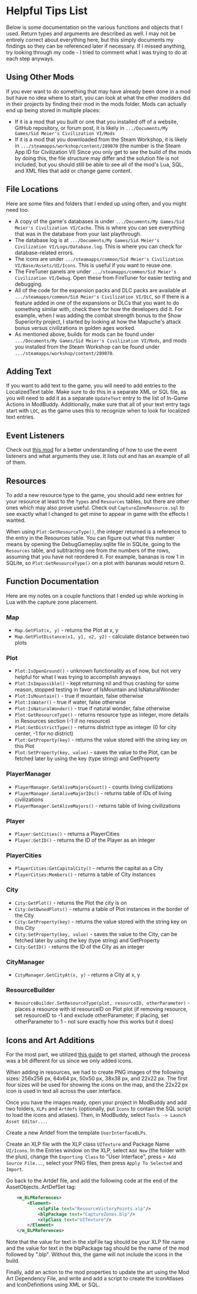 # Helpful Tips List

Below is some documentation on the various functions and objects that I used. Return types and arguments are described as well. I may not be entirely correct about everything here, but this simply documents my findings so they can be referenced later if necessary. If I missed anything, try looking through my code - I tried to comment what I was trying to do at each step anyways.

## Using Other Mods

If you ever want to do something that may have already been done in a mod but have no idea where to start, you can look at what the other modders did in their projects by finding their mod in the mods folder. Mods can actually end up being stored in multiple places:
* If it is a mod that you built or one that you installed off of a website, GitHub repository, or forum post, it is likely in ```.../Documents/My Games/Sid Meier's Civilization VI/Mods```
* If it is a mod that you downloaded from the Steam Workshop, it is likely in ```.../steamapps/workshop/content/289070``` (the number is the Steam App ID for Civilization VI)
Since you only get to see the build of the mods by doing this, the file structure may differ and the solution file is not included, but you should still be able to see all of the mod's Lua, SQL, and XML files that add or change game content.

## File Locations

Here are some files and folders that I ended up using often, and you might need too.

* A copy of the game's databases is under ```.../Documents/My Games/Sid Meier's Civilization VI/Cache```. This is where you can see everything that was in the database from your last playthrough.
* The database log is at ```.../Documents/My Games/Sid Meier's Civilization VI/Logs/Database.log```. This is where you can check for database-related errors.
* The icons are under ```.../steamapps/common/Sid Meier's Civilization VI/Base/Assets/UI/Icons```. This is useful if you want to reuse one.
* The FireTuner panels are under ```.../steamapps/common/Sid Meier's Civilization VI/Debug```. Open these from FireTuner for easier testing and debugging.
* All of the code for the expansion packs and DLC packs are available at ```.../steamapps/common/Sid Meier's Civilization VI/DLC```, so if there is a feature added in one of the expansions or DLCs that you want to do something similar with, check there for how the developers did it. For example, when I was adding the combat strength bonus to the Show Superiority project, I started by looking at how the Mapuche's attack bonus versus civilizations in golden ages worked.
* As mentioned above, builds for mods can be found under ```.../Documents/My Games/Sid Meier's Civilization VI/Mods```, and mods you installed from the Steam Workshop can be found under ```.../steamapps/workshop/content/289070```.

## Adding Text

If you want to add text to the game, you will need to add entries to the LocalizedText table. Make sure to do this in a separate XML or SQL file, as you will need to add it as a separate ```UpdateText``` entry to the list of In-Game Actions in ModBuddy. Additionally, make sure that all of your text entry tags start with ```LOC```, as the game uses this to recognize when to look for localized text entries.

## Event Listeners

Check out [this mod](https://steamcommunity.com/sharedfiles/filedetails/?id=2776800137) for a better understanding of how to use the event listeners and what arguments they use. It lists out and has an example of all of them.

## Resources

To add a new resource type to the game, you should add new entries for your resource at least to the ```Types``` and ```Resources``` tables, but there are other ones which may also prove useful. Check out ```CaptureZoneResource.sql``` to see exactly what I changed to get mine to appear in game with the effects I wanted.

When using ```Plot:GetResourceType()```, the integer returned is a reference to the entry in the Resources table. You can figure out what this number means by opening the DebugGameplay.sqlite file in SQLite, going to the ```Resources``` table, and subtracting one from the numbers of the rows, assuming that you have not reordered it. For example, bananas is row 1 in SQLite, so ```Plot:GetResourceType()``` on a plot with bananas would return 0.

## Function Documentation

Here are my notes on a couple functions that I ended up while working in Lua with the capture zone placement.

### Map
* ```Map.GetPlot(x, y)``` - returns the Plot at x, y
* ```Map.GetPlotDistance(x1, y1, x2, y2)``` - calculate distance between two plots

### Plot
* ```Plot:IsOpenGround()``` - unknown functionality as of now, but not very helpful for what I was trying to accomplish anyways
* ```Plot:IsImpassible()``` - kept returning nil and thus crashing for some reason, stopped testing in favor of IsMountain and IsNaturalWonder
* ```Plot:IsMountain()``` - true if mountain, false otherwise
* ```Plot:IsWater()``` - true if water, false otherwise
* ```Plot:IsNaturalWonder()``` - true if natural wonder, false otherwise
* ```Plot:GetResourceType()``` - returns resource type as integer, more details in Resources section (-1 if no resource)
* ```Plot:GetDistrictType()``` - returns district type as integer (0 for city center, -1 for no district)
* ```Plot:GetProperty(key)``` - returns the value stored with the string key on this Plot
* ```Plot:SetProperty(key, value)``` - saves the value to the Plot, can be fetched later by using the key (type string) and GetProperty

### PlayerManager
* ```PlayerManager.GetAliveMajorsCount()``` - counts living civilizations
* ```PlayerManager.GetAliveMajorIDs()``` - returns table of IDs of living civilizations
* ```PlayerManager.GetAliveMajors()``` - returns table of living civilizations

### Player
* ```Player:GetCities()``` - returns a PlayerCities
* ```Player:GetID()``` - returns the ID of the Player as an integer

### PlayerCities
* ```PlayerCities:GetCapitalCity()``` - returns the capital as a City
* ```PlayerCities:Members()``` - returns a table of City instances

### City
* ```City:GetPlot()``` - returns the Plot the city is on
* ```City:GetOwnedPlots()``` - returns a table of Plot instances in the border of the City
* ```City:GetProperty(key)``` - returns the value stored with the string key on this City
* ```City:SetProperty(key, value)``` - saves the value to the City, can be fetched later by using the key (type string) and GetProperty
* ```City:GetID()``` - returns the ID of the City as an integer

### CityManager
* ```CityManager.GetCityAt(x, y)``` - returns a City at x, y

### ResourceBuilder
* ```ResourceBuilder.SetResourceType(plot, resourceID, otherParameter)``` - places a resource with id resourceID on Plot plot (if removing resource, set resourceID to -1 and exclude otherParameter; if placing, set otherParameter to 1 - not sure exactly how this works but it does)

## Icons and Art Additions

For the most part, we utilized [this guide](https://steamcommunity.com/sharedfiles/filedetails/?id=2420858843) to get started, although the process was a bit different for us since we only added icons.

When adding in resources, we had to create PNG images of the following sizes: 256x256 px, 64x64 px, 50x50 px, 38x38 px, and 22x22 px. The first four sizes will be used for showing the icons on the map, and the 22x22 px icon is used in text all across the user interface.

Once you have the images ready, open your project in ModBuddy and add two folders, `XLPs` and `Artdefs` (optionally, put `Icons` to contain the SQL script to load the icons and atlases). Then, in ModBuddy, select  `Tools -> Launch Asset Editor...`. 

Create a new Artdef from the template `UserInterfaceBLPs`. 

Create an XLP file with the XLP class `UITexture` and Package Name `UI/Icons`. In the Entries window on the XLP, select `Add New` (the folder with the plus), change the `Exporting Class` to "User Interface", press `+ Add Source File...`, select your PNG files, then press `Apply To Selected` and `Import`.

Go back to the Artdef file, and add the following code at the end of the AssetObjects..ArtDefSet tag:
```xml
	<m_BLPReferences>
		<Element>
			<xlpFile text="ResourceVictoryPoints.xlp"/>
			<blpPackage text="CaptureZones.blp"/>
			<xlpClass text="UITexture"/>
		</Element>
	</m_BLPReferences>
```
Note that the value for text in the xlpFile tag should be your XLP file name and the value for text in the blpPackage tag should be the name of the mod followed by ".blp". Without this, the game will not include the icons in the build.

Finally, add an action to the mod properties to update the art using the Mod Art Dependency File, and write and add a script to create the IconAtlases and IconDefinitions using XML or SQL.